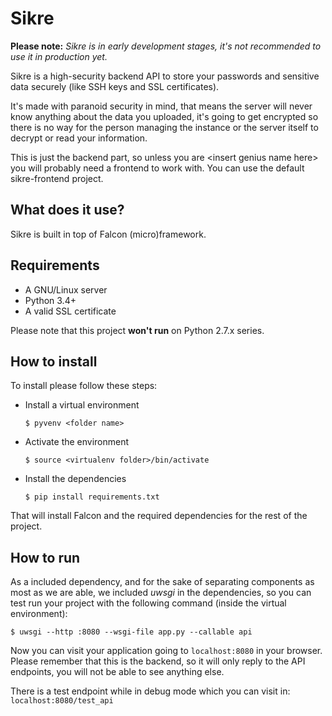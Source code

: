 # Sikre

**Please note:** *Sikre is in early development stages, it's not recommended to use it in production yet.*

Sikre is a high-security backend API to store your passwords and sensitive data
securely (like SSH keys and SSL certificates).

It's made with paranoid security in mind, that means the server will never know
anything about the data you uploaded, it's going to get encrypted so there is
no way for the person managing the instance or the server itself to decrypt or
read your information.

This is just the backend part, so unless you are \<insert genius name here\> you
will probably need a frontend to work with. You can use the default
sikre-frontend project.

## What does it use?

Sikre is built in top of Falcon (micro)framework.

## Requirements

* A GNU/Linux server
* Python 3.4+
* A valid SSL certificate

Please note that this project **won't run** on Python 2.7.x series.

## How to install

To install please follow these steps:

* Install a virtual environment

    `$ pyvenv <folder name>`

* Activate the environment

    `$ source <virtualenv folder>/bin/activate`

* Install the dependencies

    `$ pip install requirements.txt`

That will install Falcon and the required dependencies for the rest of the
project.

## How to run

As a included dependency, and for the sake of separating components as most
as we are able, we included *uwsgi* in the dependencies, so you can test run
your project with the following command (inside the virtual environment):

`$ uwsgi --http :8080 --wsgi-file app.py --callable api`

Now you can visit your application going to `localhost:8080` in your browser.
Please remember that this is the backend, so it will only reply to the API
endpoints, you will not be able to see anything else.

There is a test endpoint while in debug mode which you can visit in:
`localhost:8080/test_api`
